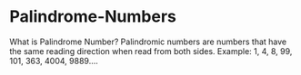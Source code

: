 # Palindrome-Numbers
What is Palindrome Number? Palindromic numbers are numbers that have the same reading direction when read from both sides.
Example: 1, 4, 8, 99, 101, 363, 4004, 9889....
